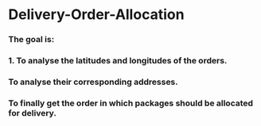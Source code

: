 # Delivery-Order-Allocation
### The goal is:
### 1. To analyse the latitudes and longitudes of the orders.
### To analyse their corresponding addresses.
### To finally get the order in which packages should be allocated for delivery.
